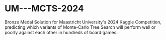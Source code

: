 # UM---MCTS-2024
Bronze Medal Solution for Maastricht University's 2024 Kaggle Competition, predicting which variants of Monte-Carlo Tree Search will perform well or poorly against each other in hundreds of board games.
